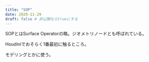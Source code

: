 ```yaml
---
title: "SOP"
date: 2020-11-29
draft: false # 非公開ならtrueにする
---
```

SOPとはSurface Operatorの略。ジオメトリノードとも呼ばれている。

Houdiniでおそらく1番最初に触るところ。

モデリングとかに使う。